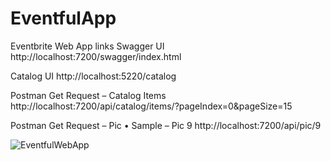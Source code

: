 # EventfulApp
 
Eventbrite Web App links 
Swagger UI
http://localhost:7200/swagger/index.html

Catalog UI 
http://localhost:5220/catalog

Postman Get Request – Catalog Items 
http://localhost:7200/api/catalog/items/?pageIndex=0&pageSize=15

Postman Get Request – Pic 
•	Sample – Pic 9 
http://localhost:7200/api/pic/9

![EventfulWebApp](https://user-images.githubusercontent.com/33888379/80899173-ecf0c400-8cc1-11ea-9475-e9cd7c756291.PNG)
